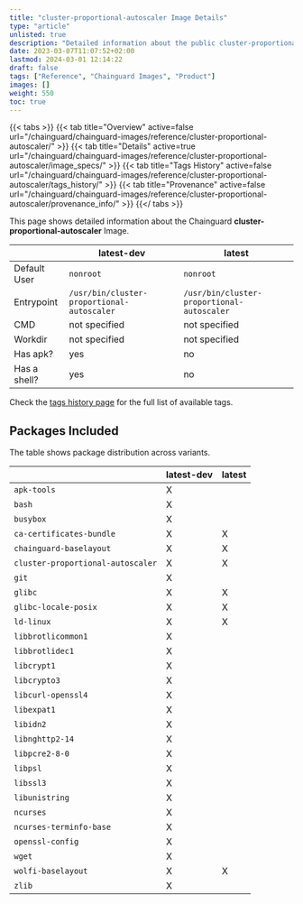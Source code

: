 ```yaml
---
title: "cluster-proportional-autoscaler Image Details"
type: "article"
unlisted: true
description: "Detailed information about the public cluster-proportional-autoscaler Chainguard Image."
date: 2023-03-07T11:07:52+02:00
lastmod: 2024-03-01 12:14:22
draft: false
tags: ["Reference", "Chainguard Images", "Product"]
images: []
weight: 550
toc: true
---
```


{{< tabs >}}
{{< tab title="Overview" active=false url="/chainguard/chainguard-images/reference/cluster-proportional-autoscaler/" >}}
{{< tab title="Details" active=true url="/chainguard/chainguard-images/reference/cluster-proportional-autoscaler/image_specs/" >}}
{{< tab title="Tags History" active=false url="/chainguard/chainguard-images/reference/cluster-proportional-autoscaler/tags_history/" >}}
{{< tab title="Provenance" active=false url="/chainguard/chainguard-images/reference/cluster-proportional-autoscaler/provenance_info/" >}}
{{</ tabs >}}

This page shows detailed information about the Chainguard **cluster-proportional-autoscaler** Image.

|              | latest-dev                                 | latest                                     |
|--------------|--------------------------------------------|--------------------------------------------|
| Default User | `nonroot`                                  | `nonroot`                                  |
| Entrypoint   | `/usr/bin/cluster-proportional-autoscaler` | `/usr/bin/cluster-proportional-autoscaler` |
| CMD          | not specified                              | not specified                              |
| Workdir      | not specified                              | not specified                              |
| Has apk?     | yes                                        | no                                         |
| Has a shell? | yes                                        | no                                         |

Check the [tags history page](/chainguard/chainguard-images/reference/cluster-proportional-autoscaler/tags_history/) for the full list of available tags.

## Packages Included
The table shows package distribution across variants.

|                                   | latest-dev | latest |
|-----------------------------------|------------|--------|
| `apk-tools`                       | X          |        |
| `bash`                            | X          |        |
| `busybox`                         | X          |        |
| `ca-certificates-bundle`          | X          | X      |
| `chainguard-baselayout`           | X          | X      |
| `cluster-proportional-autoscaler` | X          | X      |
| `git`                             | X          |        |
| `glibc`                           | X          | X      |
| `glibc-locale-posix`              | X          | X      |
| `ld-linux`                        | X          | X      |
| `libbrotlicommon1`                | X          |        |
| `libbrotlidec1`                   | X          |        |
| `libcrypt1`                       | X          |        |
| `libcrypto3`                      | X          |        |
| `libcurl-openssl4`                | X          |        |
| `libexpat1`                       | X          |        |
| `libidn2`                         | X          |        |
| `libnghttp2-14`                   | X          |        |
| `libpcre2-8-0`                    | X          |        |
| `libpsl`                          | X          |        |
| `libssl3`                         | X          |        |
| `libunistring`                    | X          |        |
| `ncurses`                         | X          |        |
| `ncurses-terminfo-base`           | X          |        |
| `openssl-config`                  | X          |        |
| `wget`                            | X          |        |
| `wolfi-baselayout`                | X          | X      |
| `zlib`                            | X          |        |

